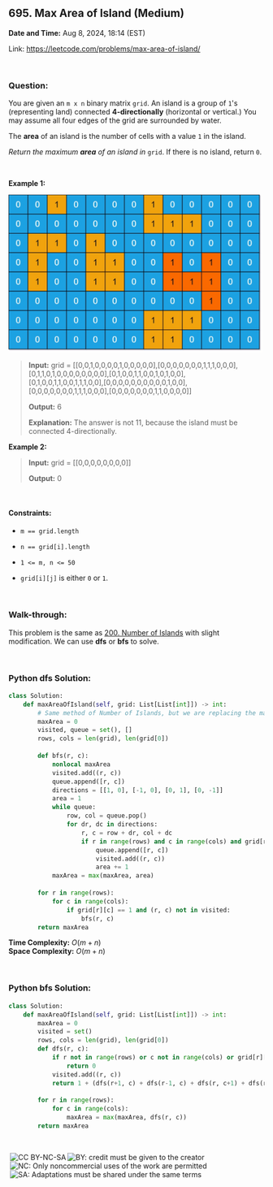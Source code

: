 ## 695. Max Area of Island (Medium)
**Date and Time:** Aug 8, 2024, 18:14 (EST)

Link: https://leetcode.com/problems/max-area-of-island/

<br>

### Question:
You are given an `m x n` binary matrix `grid`. An island is a group of `1`'s (representing land) connected **4-directionally** (horizontal or vertical.) You may assume all four edges of the grid are surrounded by water.

The **area** of an island is the number of cells with a value `1` in the island.

_Return the maximum **area** of an island in_ `grid`. If there is no island, return `0`.

<br>

**Example 1:**

<img src="../images/695.jpg" width=500>

> **Input:** grid = [[0,0,1,0,0,0,0,1,0,0,0,0,0],[0,0,0,0,0,0,0,1,1,1,0,0,0], <br>
> [0,1,1,0,1,0,0,0,0,0,0,0,0],[0,1,0,0,1,1,0,0,1,0,1,0,0], <br>
> [0,1,0,0,1,1,0,0,1,1,1,0,0],[0,0,0,0,0,0,0,0,0,0,1,0,0], <br>
> [0,0,0,0,0,0,0,1,1,1,0,0,0],[0,0,0,0,0,0,0,1,1,0,0,0,0]]
> 
> **Output:** 6
>
> **Explanation:** The answer is not 11, because the island must be connected 4-directionally.

**Example 2:**
> **Input:** grid = [[0,0,0,0,0,0,0,0]]
> 
> **Output:** 0

<br>

#### Constraints:
* `m == grid.length`

* `n == grid[i].length`

* `1 <= m, n <= 50`

* `grid[i][j]` is either `0` or `1`.

<br>

### Walk-through: 
This problem is the same as [200. Number of Islands](./200.Number_of_Islands_(Medium).md) with slight modification. We can use **dfs** or **bfs** to solve.

<br>

### Python dfs Solution:
```python
class Solution:
    def maxAreaOfIsland(self, grid: List[List[int]]) -> int:
        # Same method of Number of Islands, but we are replacing the max area
        maxArea = 0
        visited, queue = set(), []
        rows, cols = len(grid), len(grid[0])

        def bfs(r, c):
            nonlocal maxArea
            visited.add((r, c))
            queue.append([r, c])
            directions = [[1, 0], [-1, 0], [0, 1], [0, -1]]
            area = 1
            while queue:
                row, col = queue.pop()
                for dr, dc in directions:
                    r, c = row + dr, col + dc
                    if r in range(rows) and c in range(cols) and grid[r][c] == 1 and (r, c) not in visited:
                        queue.append([r, c])
                        visited.add((r, c))
                        area += 1
            maxArea = max(maxArea, area)

        for r in range(rows):
            for c in range(cols):
                if grid[r][c] == 1 and (r, c) not in visited:
                    bfs(r, c)
        return maxArea
```
**Time Complexity:** $O(m + n)$ <br>
**Space Complexity:** $O(m+ n)$

<br>

### Python bfs Solution:
```python
class Solution:
    def maxAreaOfIsland(self, grid: List[List[int]]) -> int:
        maxArea = 0
        visited = set()
        rows, cols = len(grid), len(grid[0])
        def dfs(r, c):
            if r not in range(rows) or c not in range(cols) or grid[r][c] == 0 or (r, c) in visited:
                return 0
            visited.add((r, c))
            return 1 + (dfs(r+1, c) + dfs(r-1, c) + dfs(r, c+1) + dfs(r, c-1))

        for r in range(rows):
            for c in range(cols):
                maxArea = max(maxArea, dfs(r, c))
        return maxArea
```

<br>

<img style="height:22px!important;margin-left:3px;vertical-align:text-bottom;" src="https://mirrors.creativecommons.org/presskit/icons/cc.svg?ref=chooser-v1" alt="CC BY-NC-SA" title="CC BY-NC-SA"><img style="height:22px!important;margin-left:3px;vertical-align:text-bottom;" src="https://mirrors.creativecommons.org/presskit/icons/by.svg?ref=chooser-v1" alt="BY: credit must be given to the creator" title="BY: credit must be given to the creator"><img style="height:22px!important;margin-left:3px;vertical-align:text-bottom;" src="https://mirrors.creativecommons.org/presskit/icons/nc.svg?ref=chooser-v1" alt="NC: Only noncommercial uses of the work are permitted" title="NC: Only noncommercial uses of the work are permitted"><img style="height:22px!important;margin-left:3px;vertical-align:text-bottom;" src="https://mirrors.creativecommons.org/presskit/icons/sa.svg?ref=chooser-v1" alt="SA: Adaptations must be shared under the same terms" title="SA: Adaptations must be shared under the same terms">